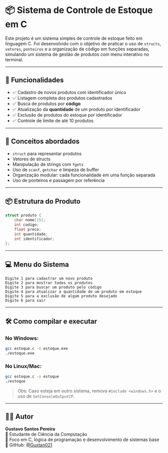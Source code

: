 # 📦 Sistema de Controle de Estoque em C

Este projeto é um sistema simples de controle de estoque feito em linguagem C. Foi desenvolvido com o objetivo de praticar o uso de `structs`, `vetores`, `ponteiros` e a organização de código em funções separadas, simulando um sistema de gestão de produtos com menu interativo no terminal.

---

## 🚀 Funcionalidades

- ✅ Cadastro de novos produtos com identificador único
- ✅ Listagem completa dos produtos cadastrados
- ✅ Busca de produtos por **código**
- ✅ Atualização da **quantidade** de um produto por identificador
- ✅ Exclusão de produtos do estoque por identificador
- ✅ Controle de limite de até 10 produtos

---

## 🧠 Conceitos abordados

- `struct` para representar produtos
- Vetores de structs
- Manipulação de strings com `fgets`
- Uso de `scanf`, `getchar` e limpeza de buffer
- Organização modular: cada funcionalidade em uma função separada
- Uso de ponteiros e passagem por referência

---

## 📦 Estrutura do Produto

```c
struct produto {
    char nome[15];
    int codigo;
    float preco;
    int quantidade;
    int identificador;
};
```

---

## 💻 Menu do Sistema

```
Digite 1 para cadastrar um novo produto
Digite 2 para mostrar todos os produtos
Digite 3 para buscar um produto pelo código
Digite 4 para atualizar a quantidade de um produto em estoque
Digite 5 para a exclusão de algum produto desejado
Digite 6 para sair
```

---

## 🛠️ Como compilar e executar

### No Windows:
```bash
gcc estoque.c -o estoque.exe
./estoque.exe
```

### No Linux/Mac:
```bash
gcc estoque.c -o estoque
./estoque
```

> Obs: Caso esteja em outro sistema, remova `#include <windows.h>` e o uso de `SetConsoleOutputCP`.

---

## 👨‍💻 Autor

**Gustavo Santos Pereira**  
📍 Estudante de Ciência da Computação  
🧠 Foco em C, lógica de programação e desenvolvimento de sistemas base  
🔗 GitHub: [@Gustan021](https://github.com/Gustan021)
